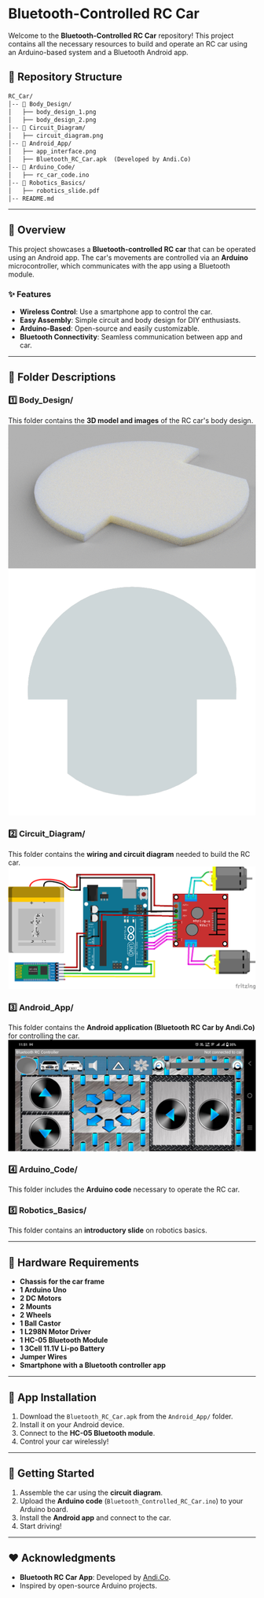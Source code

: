 # Bluetooth-Controlled RC Car

Welcome to the **Bluetooth-Controlled RC Car** repository! This project contains all the necessary resources to build and operate an RC car using an Arduino-based system and a Bluetooth Android app.

## 📂 Repository Structure

```
RC_Car/
│-- 📁 Body_Design/
│   ├── body_design_1.png
│   ├── body_design_2.png
│-- 📁 Circuit_Diagram/
│   ├── circuit_diagram.png
│-- 📁 Android_App/
│   ├── app_interface.png
│   ├── Bluetooth_RC_Car.apk  (Developed by Andi.Co)
│-- 📁 Arduino_Code/
│   ├── rc_car_code.ino
│-- 📁 Robotics_Basics/
│   ├── robotics_slide.pdf
│-- README.md
```

---

## 🚗 Overview
This project showcases a **Bluetooth-controlled RC car** that can be operated using an Android app. The car's movements are controlled via an **Arduino** microcontroller, which communicates with the app using a Bluetooth module.

### ✨ Features
- **Wireless Control**: Use a smartphone app to control the car.
- **Easy Assembly**: Simple circuit and body design for DIY enthusiasts.
- **Arduino-Based**: Open-source and easily customizable.
- **Bluetooth Connectivity**: Seamless communication between app and car.

---

## 📁 Folder Descriptions

### 1️⃣ Body_Design/
This folder contains the **3D model and images** of the RC car's body design.
![Body Design](Body_Design/body_design_1.png)
![Body Design](Body_Design/body_design_2.png)

### 2️⃣ Circuit_Diagram/
This folder contains the **wiring and circuit diagram** needed to build the RC car.
![Circuit Diagram](Circuit_Diagram/circuit_diagram.png)

### 3️⃣ Android_App/
This folder contains the **Android application (Bluetooth RC Car by Andi.Co)** for controlling the car.
![App Interface](Android_App/app_interface.jpg)

### 4️⃣ Arduino_Code/
This folder includes the **Arduino code** necessary to operate the RC car.

### 5️⃣ Robotics_Basics/
This folder contains an **introductory slide** on robotics basics.

---

## 🔧 Hardware Requirements
- **Chassis for the car frame**
- **1 Arduino Uno**
- **2 DC Motors**
- **2 Mounts**
- **2 Wheels**
- **1 Ball Castor**
- **1 L298N Motor Driver**
- **1 HC-05 Bluetooth Module**
- **1 3Cell 11.1V Li-po Battery**
- **Jumper Wires**
- **Smartphone with a Bluetooth controller app**

---

## 📲 App Installation
1. Download the `Bluetooth_RC_Car.apk` from the `Android_App/` folder.
2. Install it on your Android device.
3. Connect to the **HC-05 Bluetooth module**.
4. Control your car wirelessly!

---

## 🚀 Getting Started
1. Assemble the car using the **circuit diagram**.
2. Upload the **Arduino code** (`Bluetooth_Controlled_RC_Car.ino`) to your Arduino board.
3. Install the **Android app** and connect to the car.
4. Start driving!


---

## ❤️ Acknowledgments
- **Bluetooth RC Car App**: Developed by [Andi.Co](https://play.google.com/store/apps/dev?id=XXXXXXXX).
- Inspired by open-source Arduino projects.

